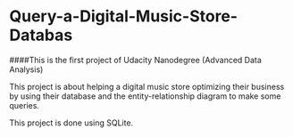 # Query-a-Digital-Music-Store-Databas

####This is the first project of Udacity Nanodegree (Advanced Data Analysis)

This project is about helping a digital music store optimizing their business by using their database and the entity-relationship diagram to make some queries.

This project is done using SQLite.
